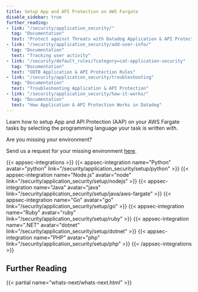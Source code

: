 ```yaml
---
title: Setup App and API Protection on AWS Fargate
disable_sidebar: true
further_reading:
- link: "/security/application_security/"
  tag: "Documentation"
  text: "Protect against Threats with Datadog Application & API Protection"
- link: "/security/application_security/add-user-info/"
  tag: "Documentation"
  text: "Tracking user activity"
- link: "/security/default_rules/?category=cat-application-security"
  tag: "Documentation"
  text: "OOTB Application & API Protection Rules"
- link: "/security/application_security/troubleshooting"
  tag: "Documentation"
  text: "Troubleshooting Application & API Protection"
- link: "/security/application_security/how-it-works/"
  tag: "Documentation"
  text: "How Application & API Protection Works in Datadog"
---
```


Learn how to setup App and API Protection (AAP) on your AWS Fargate tasks by selecting the programming language your task is written with.

<div class="alert alert-info">
  <p class="fs-bold m-0">Are you missing your environment?</p>
  <span>Send us a request for your missing environment <a href="https://forms.gle/nMGq2Hhe7Z4sCKdy6">here</a>.</span>
</div>

{{< appsec-integrations >}}
  {{< appsec-integration name="Python" avatar="python" link="/security/application_security/setup/python" >}}
  {{< appsec-integration name="Node.js" avatar="node" link="/security/application_security/setup/nodejs" >}}
  {{< appsec-integration name="Java" avatar="java" link="/security/application_security/setup/java/aws-fargate" >}}
  {{< appsec-integration name="Go" avatar="go" link="/security/application_security/setup/go" >}}
  {{< appsec-integration name="Ruby" avatar="ruby" link="/security/application_security/setup/ruby" >}}
  {{< appsec-integration name=".NET" avatar="dotnet" link="/security/application_security/setup/dotnet" >}}
  {{< appsec-integration name="PHP" avatar="php" link="/security/application_security/setup/php" >}}
{{< /appsec-integrations >}}

## Further Reading

{{< partial name="whats-next/whats-next.html" >}}
